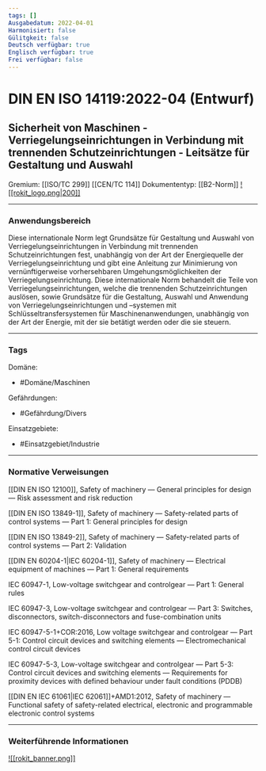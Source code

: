 ```yaml
---
tags: []
Ausgabedatum: 2022-04-01
Harmonisiert: false
Gülitgkeit: false
Deutsch verfügbar: true
Englisch verfügbar: true
Frei verfügbar: false
---
```


# DIN EN ISO 14119:2022-04 (Entwurf)
## Sicherheit von Maschinen - Verriegelungseinrichtungen in Verbindung mit trennenden Schutzeinrichtungen - Leitsätze für Gestaltung und Auswahl

Gremium: [[ISO/TC 299]] [[CEN/TC 114]]
Dokumententyp: [[B2-Norm]]
[![[rokit_logo.png|200]]](https://public-robots.de/)

***
### Anwendungsbereich

Diese internationale Norm legt Grundsätze für Gestaltung und Auswahl von Verriegelungseinrichtungen in Verbindung mit trennenden Schutzeinrichtungen fest, unabhängig von der Art der Energiequelle der Verriegelungseinrichtung und gibt eine Anleitung zur Minimierung von vernünftigerweise vorhersehbaren Umgehungsmöglichkeiten der Verriegelungseinrichtung. 
Diese internationale Norm behandelt die Teile von Verriegelungseinrichtungen, welche die trennenden Schutzeinrichtungen auslösen, sowie Grundsätze für die Gestaltung, Auswahl und Anwendung von Verriegelungseinrichtungen und –systemen mit Schlüsseltransfersystemen für Maschinenanwendungen, unabhängig von der Art der Energie, mit der sie betätigt werden oder die sie steuern.

***
### Tags

Domäne:
- #Domäne/Maschinen 

Gefährdungen:
- #Gefährdung/Divers 

Einsatzgebiete:
- #Einsatzgebiet/Industrie 

***
### Normative Verweisungen

[[DIN EN ISO 12100]], Safety of machinery — General principles for design — Risk assessment and risk reduction

[[DIN EN ISO 13849-1]], Safety of machinery — Safety-related parts of control systems — Part 1: General principles for design

[[DIN EN ISO 13849-2]], Safety of machinery — Safety-related parts of control systems — Part 2: Validation

[[DIN EN 60204-1|IEC 60204-1]], Safety of machinery — Electrical equipment of machines — Part 1: General requirements

IEC 60947-1, Low-voltage switchgear and controlgear — Part 1: General rules

IEC 60947-3, Low-voltage switchgear and controlgear — Part 3: Switches, disconnectors, switch-disconnectors and fuse-combination units

IEC 60947-5-1+COR:2016, Low voltage switchgear and controlgear — Part 5-1: Control circuit devices and switching elements — Electromechanical control circuit devices

IEC 60947-5-3, Low-voltage switchgear and controlgear — Part 5-3: Control circuit devices and switching elements — Requirements for proximity devices with defined behaviour under fault conditions (PDDB)

[[DIN EN IEC 61061|IEC 62061]]+AMD1:2012, Safety of machinery — Functional safety of safety-related electrical, electronic and programmable electronic control systems
***
### Weiterführende Informationen



[![[rokit_banner.png]]](https://public-robots.de/)

